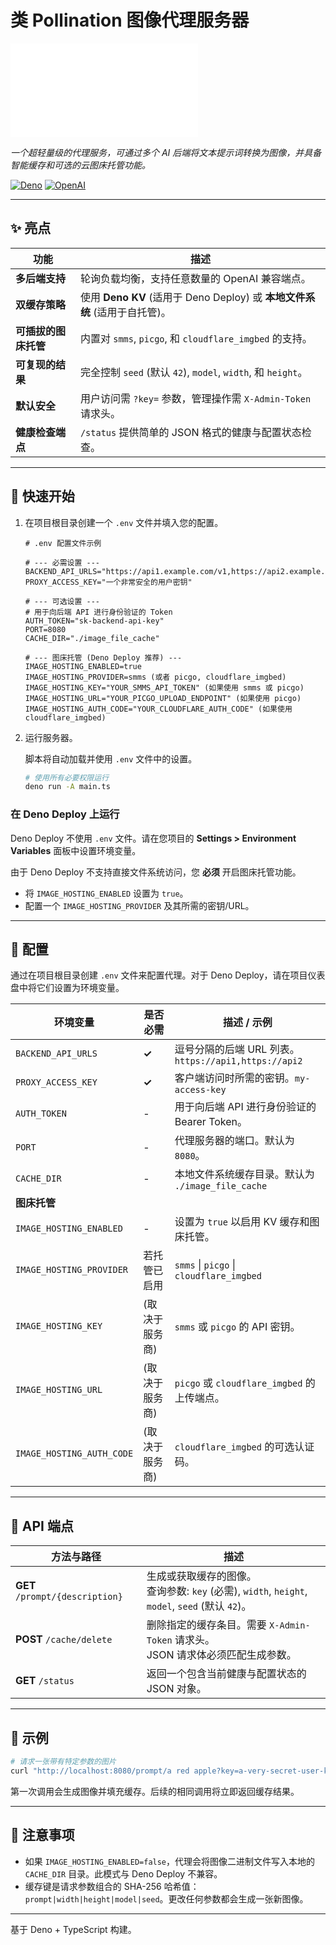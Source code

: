 
# 类 Pollination 图像代理服务器

![English Version](./README.md)

*一个超轻量级的代理服务，可通过多个 AI 后端将文本提示词转换为图像，并具备智能缓存和可选的云图床托管功能。*

[![Deno](https://img.shields.io/badge/Deno-000000?style=for-the-badge&logo=deno&logoColor=white)](https://deno.land/)
[![OpenAI](https://img.shields.io/badge/OpenAI-Compatible-00A67E?style=for-the-badge&logo=openai&logoColor=white)](https://openai.com/)

---

## ✨ 亮点

| 功能 | 描述 |
| ----------------------- | --------------------------------------------------------------------------- |
| **多后端支持** | 轮询负载均衡，支持任意数量的 OpenAI 兼容端点。 |
| **双缓存策略** | 使用 **Deno KV** (适用于 Deno Deploy) 或 **本地文件系统** (适用于自托管)。 |
| **可插拔的图床托管** | 内置对 `smms`, `picgo`, 和 `cloudflare_imgbed` 的支持。 |
| **可复现的结果** | 完全控制 `seed` (默认 `42`), `model`, `width`, 和 `height`。 |
| **默认安全** | 用户访问需 `?key=` 参数，管理操作需 `X-Admin-Token` 请求头。 |
| **健康检查端点** | `/status` 提供简单的 JSON 格式的健康与配置状态检查。 |

---

## 🚀 快速开始

1.  在项目根目录创建一个 `.env` 文件并填入您的配置。

    ```env
    # .env 配置文件示例

    # --- 必需设置 ---
    BACKEND_API_URLS="https://api1.example.com/v1,https://api2.example.com/v1"
    PROXY_ACCESS_KEY="一个非常安全的用户密钥"

    # --- 可选设置 ---
    # 用于向后端 API 进行身份验证的 Token
    AUTH_TOKEN="sk-backend-api-key"
    PORT=8080
    CACHE_DIR="./image_file_cache"

    # --- 图床托管 (Deno Deploy 推荐) ---
    IMAGE_HOSTING_ENABLED=true
    IMAGE_HOSTING_PROVIDER=smms (或者 picgo, cloudflare_imgbed)
    IMAGE_HOSTING_KEY="YOUR_SMMS_API_TOKEN" (如果使用 smms 或 picgo)
    IMAGE_HOSTING_URL="YOUR_PICGO_UPLOAD_ENDPOINT" (如果使用 picgo)
    IMAGE_HOSTING_AUTH_CODE="YOUR_CLOUDFLARE_AUTH_CODE" (如果使用 cloudflare_imgbed)
    ```

2.  运行服务器。

    脚本将自动加载并使用 `.env` 文件中的设置。

    ```bash
    # 使用所有必要权限运行
    deno run -A main.ts
    ```

### 在 Deno Deploy 上运行

Deno Deploy 不使用 `.env` 文件。请在您项目的 **Settings > Environment Variables** 面板中设置环境变量。

由于 Deno Deploy 不支持直接文件系统访问，您 **必须** 开启图床托管功能。

-   将 `IMAGE_HOSTING_ENABLED` 设置为 `true`。
-   配置一个 `IMAGE_HOSTING_PROVIDER` 及其所需的密钥/URL。

---

## 🔧 配置

通过在项目根目录创建 `.env` 文件来配置代理。对于 Deno Deploy，请在项目仪表盘中将它们设置为环境变量。

| 环境变量 | 是否必需 | 描述 / 示例 |
| ------------------------- | --------------------- | ------------------------------------------------------------- |
| `BACKEND_API_URLS` | **✓** | 逗号分隔的后端 URL 列表。`https://api1,https://api2` |
| `PROXY_ACCESS_KEY` | **✓** | 客户端访问时所需的密钥。`my-access-key` |
| `AUTH_TOKEN` | - | 用于向后端 API 进行身份验证的 Bearer Token。 |
| `PORT` | - | 代理服务器的端口。默认为 `8080`。 |
| `CACHE_DIR` | - | 本地文件系统缓存目录。默认为 `./image_file_cache`|
| **图床托管** | | |
| `IMAGE_HOSTING_ENABLED` | - | 设置为 `true` 以启用 KV 缓存和图床托管。 |
| `IMAGE_HOSTING_PROVIDER` | 若托管已启用 | `smms` \| `picgo` \| `cloudflare_imgbed` |
| `IMAGE_HOSTING_KEY` | (取决于服务商) | `smms` 或 `picgo` 的 API 密钥。 |
| `IMAGE_HOSTING_URL` | (取决于服务商) | `picgo` 或 `cloudflare_imgbed` 的上传端点。 |
| `IMAGE_HOSTING_AUTH_CODE` | (取决于服务商) | `cloudflare_imgbed` 的可选认证码。 |

---

## 🎯 API 端点

| 方法与路径 | 描述 |
| ----------------------------- | --------------------------------------------------------------------------------------------------------- |
| **GET** `/prompt/{description}` | 生成或获取缓存的图像。<br>查询参数: `key` (必需), `width`, `height`, `model`, `seed` (默认 `42`)。 |
| **POST** `/cache/delete` | 删除指定的缓存条目。需要 `X-Admin-Token` 请求头。<br>JSON 请求体必须匹配生成参数。 |
| **GET** `/status` | 返回一个包含当前健康与配置状态的 JSON 对象。 |

---

## 🏁 示例

```bash
# 请求一张带有特定参数的图片
curl "http://localhost:8080/prompt/a red apple?key=a-very-secret-user-key&width=1024&height=1024&seed=7&model=flux-dev"
```

第一次调用会生成图像并填充缓存。后续的相同调用将立即返回缓存结果。

---

## 📝 注意事项

-   如果 `IMAGE_HOSTING_ENABLED=false`，代理会将图像二进制文件写入本地的 `CACHE_DIR` 目录。此模式与 Deno Deploy 不兼容。
-   缓存键是请求参数组合的 SHA-256 哈希值：`prompt|width|height|model|seed`。更改任何参数都会生成一张新图像。

---

基于 Deno + TypeScript 构建。